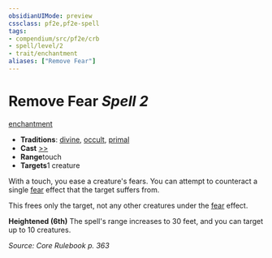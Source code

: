 ```yaml
---
obsidianUIMode: preview
cssclass: pf2e,pf2e-spell
tags:
- compendium/src/pf2e/crb
- spell/level/2
- trait/enchantment
aliases: ["Remove Fear"]
---
```

# Remove Fear *Spell 2*   
[enchantment](../../Rules/traits/enchantment.md)  

- **Traditions**: [divine](../../Rules/traits/divine.md), [occult](../../Rules/traits/occult.md), [primal](../../Rules/traits/primal.md)
- **Cast** [>>](../../Rules/core-rulebook/chapter-9-playing-the-game.md#Actions "Two-Action") 
- **Range**touch
- **Targets**1 creature

With a touch, you ease a creature's fears. You can attempt to counteract a single [fear](../../Rules/traits/fear.md) effect that the target suffers from.

This frees only the target, not any other creatures under the [fear](../../Rules/traits/fear.md) effect.

**Heightened (6th)** The spell's range increases to 30 feet, and you can target up to 10 creatures.

*Source: Core Rulebook p. 363*